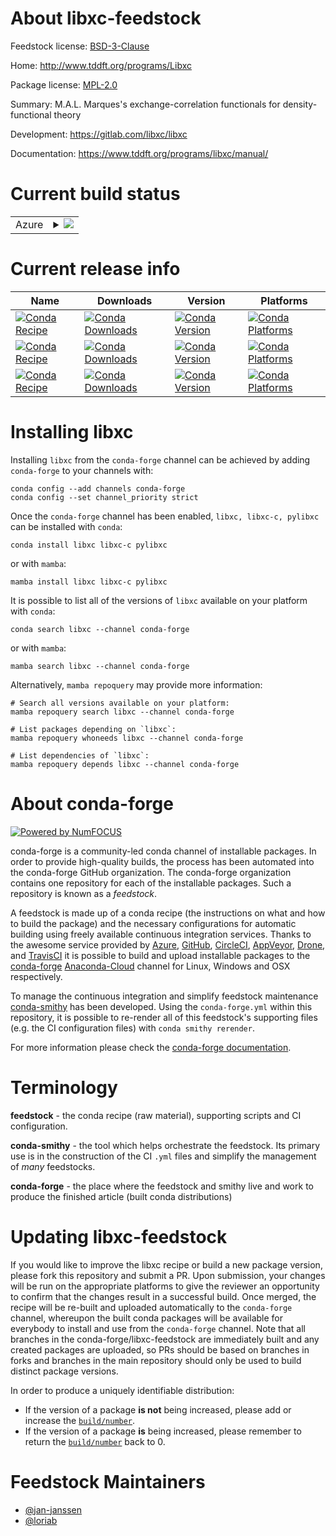 About libxc-feedstock
=====================

Feedstock license: [BSD-3-Clause](https://github.com/conda-forge/libxc-feedstock/blob/main/LICENSE.txt)

Home: http://www.tddft.org/programs/Libxc

Package license: [MPL-2.0](https://opensource.org/licenses/MPL-2.0)

Summary: M.A.L. Marques's exchange-correlation functionals for density-functional theory

Development: https://gitlab.com/libxc/libxc

Documentation: https://www.tddft.org/programs/libxc/manual/

Current build status
====================


<table>
    
  <tr>
    <td>Azure</td>
    <td>
      <details>
        <summary>
          <a href="https://dev.azure.com/conda-forge/feedstock-builds/_build/latest?definitionId=6303&branchName=main">
            <img src="https://dev.azure.com/conda-forge/feedstock-builds/_apis/build/status/libxc-feedstock?branchName=main">
          </a>
        </summary>
        <table>
          <thead><tr><th>Variant</th><th>Status</th></tr></thead>
          <tbody><tr>
              <td>linux_64_c_compiler_version10cuda_compiler_version11.2fortran_compiler_version10</td>
              <td>
                <a href="https://dev.azure.com/conda-forge/feedstock-builds/_build/latest?definitionId=6303&branchName=main">
                  <img src="https://dev.azure.com/conda-forge/feedstock-builds/_apis/build/status/libxc-feedstock?branchName=main&jobName=linux&configuration=linux%20linux_64_c_compiler_version10cuda_compiler_version11.2fortran_compiler_version10" alt="variant">
                </a>
              </td>
            </tr><tr>
              <td>linux_64_c_compiler_version12cuda_compiler_version12.0fortran_compiler_version12</td>
              <td>
                <a href="https://dev.azure.com/conda-forge/feedstock-builds/_build/latest?definitionId=6303&branchName=main">
                  <img src="https://dev.azure.com/conda-forge/feedstock-builds/_apis/build/status/libxc-feedstock?branchName=main&jobName=linux&configuration=linux%20linux_64_c_compiler_version12cuda_compiler_version12.0fortran_compiler_version12" alt="variant">
                </a>
              </td>
            </tr><tr>
              <td>linux_64_c_compiler_version12cuda_compiler_versionNonefortran_compiler_version12</td>
              <td>
                <a href="https://dev.azure.com/conda-forge/feedstock-builds/_build/latest?definitionId=6303&branchName=main">
                  <img src="https://dev.azure.com/conda-forge/feedstock-builds/_apis/build/status/libxc-feedstock?branchName=main&jobName=linux&configuration=linux%20linux_64_c_compiler_version12cuda_compiler_versionNonefortran_compiler_version12" alt="variant">
                </a>
              </td>
            </tr><tr>
              <td>linux_aarch64_c_compiler_version12cuda_compiler_versionNonefortran_compiler_version12</td>
              <td>
                <a href="https://dev.azure.com/conda-forge/feedstock-builds/_build/latest?definitionId=6303&branchName=main">
                  <img src="https://dev.azure.com/conda-forge/feedstock-builds/_apis/build/status/libxc-feedstock?branchName=main&jobName=linux&configuration=linux%20linux_aarch64_c_compiler_version12cuda_compiler_versionNonefortran_compiler_version12" alt="variant">
                </a>
              </td>
            </tr><tr>
              <td>linux_ppc64le_c_compiler_version12cuda_compiler_versionNonefortran_compiler_version12</td>
              <td>
                <a href="https://dev.azure.com/conda-forge/feedstock-builds/_build/latest?definitionId=6303&branchName=main">
                  <img src="https://dev.azure.com/conda-forge/feedstock-builds/_apis/build/status/libxc-feedstock?branchName=main&jobName=linux&configuration=linux%20linux_ppc64le_c_compiler_version12cuda_compiler_versionNonefortran_compiler_version12" alt="variant">
                </a>
              </td>
            </tr><tr>
              <td>osx_64</td>
              <td>
                <a href="https://dev.azure.com/conda-forge/feedstock-builds/_build/latest?definitionId=6303&branchName=main">
                  <img src="https://dev.azure.com/conda-forge/feedstock-builds/_apis/build/status/libxc-feedstock?branchName=main&jobName=osx&configuration=osx%20osx_64_" alt="variant">
                </a>
              </td>
            </tr><tr>
              <td>osx_arm64</td>
              <td>
                <a href="https://dev.azure.com/conda-forge/feedstock-builds/_build/latest?definitionId=6303&branchName=main">
                  <img src="https://dev.azure.com/conda-forge/feedstock-builds/_apis/build/status/libxc-feedstock?branchName=main&jobName=osx&configuration=osx%20osx_arm64_" alt="variant">
                </a>
              </td>
            </tr><tr>
              <td>win_64_cuda_compiler_versionNone</td>
              <td>
                <a href="https://dev.azure.com/conda-forge/feedstock-builds/_build/latest?definitionId=6303&branchName=main">
                  <img src="https://dev.azure.com/conda-forge/feedstock-builds/_apis/build/status/libxc-feedstock?branchName=main&jobName=win&configuration=win%20win_64_cuda_compiler_versionNone" alt="variant">
                </a>
              </td>
            </tr>
          </tbody>
        </table>
      </details>
    </td>
  </tr>
</table>

Current release info
====================

| Name | Downloads | Version | Platforms |
| --- | --- | --- | --- |
| [![Conda Recipe](https://img.shields.io/badge/recipe-libxc-green.svg)](https://anaconda.org/conda-forge/libxc) | [![Conda Downloads](https://img.shields.io/conda/dn/conda-forge/libxc.svg)](https://anaconda.org/conda-forge/libxc) | [![Conda Version](https://img.shields.io/conda/vn/conda-forge/libxc.svg)](https://anaconda.org/conda-forge/libxc) | [![Conda Platforms](https://img.shields.io/conda/pn/conda-forge/libxc.svg)](https://anaconda.org/conda-forge/libxc) |
| [![Conda Recipe](https://img.shields.io/badge/recipe-libxc--c-green.svg)](https://anaconda.org/conda-forge/libxc-c) | [![Conda Downloads](https://img.shields.io/conda/dn/conda-forge/libxc-c.svg)](https://anaconda.org/conda-forge/libxc-c) | [![Conda Version](https://img.shields.io/conda/vn/conda-forge/libxc-c.svg)](https://anaconda.org/conda-forge/libxc-c) | [![Conda Platforms](https://img.shields.io/conda/pn/conda-forge/libxc-c.svg)](https://anaconda.org/conda-forge/libxc-c) |
| [![Conda Recipe](https://img.shields.io/badge/recipe-pylibxc-green.svg)](https://anaconda.org/conda-forge/pylibxc) | [![Conda Downloads](https://img.shields.io/conda/dn/conda-forge/pylibxc.svg)](https://anaconda.org/conda-forge/pylibxc) | [![Conda Version](https://img.shields.io/conda/vn/conda-forge/pylibxc.svg)](https://anaconda.org/conda-forge/pylibxc) | [![Conda Platforms](https://img.shields.io/conda/pn/conda-forge/pylibxc.svg)](https://anaconda.org/conda-forge/pylibxc) |

Installing libxc
================

Installing `libxc` from the `conda-forge` channel can be achieved by adding `conda-forge` to your channels with:

```
conda config --add channels conda-forge
conda config --set channel_priority strict
```

Once the `conda-forge` channel has been enabled, `libxc, libxc-c, pylibxc` can be installed with `conda`:

```
conda install libxc libxc-c pylibxc
```

or with `mamba`:

```
mamba install libxc libxc-c pylibxc
```

It is possible to list all of the versions of `libxc` available on your platform with `conda`:

```
conda search libxc --channel conda-forge
```

or with `mamba`:

```
mamba search libxc --channel conda-forge
```

Alternatively, `mamba repoquery` may provide more information:

```
# Search all versions available on your platform:
mamba repoquery search libxc --channel conda-forge

# List packages depending on `libxc`:
mamba repoquery whoneeds libxc --channel conda-forge

# List dependencies of `libxc`:
mamba repoquery depends libxc --channel conda-forge
```


About conda-forge
=================

[![Powered by
NumFOCUS](https://img.shields.io/badge/powered%20by-NumFOCUS-orange.svg?style=flat&colorA=E1523D&colorB=007D8A)](https://numfocus.org)

conda-forge is a community-led conda channel of installable packages.
In order to provide high-quality builds, the process has been automated into the
conda-forge GitHub organization. The conda-forge organization contains one repository
for each of the installable packages. Such a repository is known as a *feedstock*.

A feedstock is made up of a conda recipe (the instructions on what and how to build
the package) and the necessary configurations for automatic building using freely
available continuous integration services. Thanks to the awesome service provided by
[Azure](https://azure.microsoft.com/en-us/services/devops/), [GitHub](https://github.com/),
[CircleCI](https://circleci.com/), [AppVeyor](https://www.appveyor.com/),
[Drone](https://cloud.drone.io/welcome), and [TravisCI](https://travis-ci.com/)
it is possible to build and upload installable packages to the
[conda-forge](https://anaconda.org/conda-forge) [Anaconda-Cloud](https://anaconda.org/)
channel for Linux, Windows and OSX respectively.

To manage the continuous integration and simplify feedstock maintenance
[conda-smithy](https://github.com/conda-forge/conda-smithy) has been developed.
Using the ``conda-forge.yml`` within this repository, it is possible to re-render all of
this feedstock's supporting files (e.g. the CI configuration files) with ``conda smithy rerender``.

For more information please check the [conda-forge documentation](https://conda-forge.org/docs/).

Terminology
===========

**feedstock** - the conda recipe (raw material), supporting scripts and CI configuration.

**conda-smithy** - the tool which helps orchestrate the feedstock.
                   Its primary use is in the construction of the CI ``.yml`` files
                   and simplify the management of *many* feedstocks.

**conda-forge** - the place where the feedstock and smithy live and work to
                  produce the finished article (built conda distributions)


Updating libxc-feedstock
========================

If you would like to improve the libxc recipe or build a new
package version, please fork this repository and submit a PR. Upon submission,
your changes will be run on the appropriate platforms to give the reviewer an
opportunity to confirm that the changes result in a successful build. Once
merged, the recipe will be re-built and uploaded automatically to the
`conda-forge` channel, whereupon the built conda packages will be available for
everybody to install and use from the `conda-forge` channel.
Note that all branches in the conda-forge/libxc-feedstock are
immediately built and any created packages are uploaded, so PRs should be based
on branches in forks and branches in the main repository should only be used to
build distinct package versions.

In order to produce a uniquely identifiable distribution:
 * If the version of a package **is not** being increased, please add or increase
   the [``build/number``](https://docs.conda.io/projects/conda-build/en/latest/resources/define-metadata.html#build-number-and-string).
 * If the version of a package **is** being increased, please remember to return
   the [``build/number``](https://docs.conda.io/projects/conda-build/en/latest/resources/define-metadata.html#build-number-and-string)
   back to 0.

Feedstock Maintainers
=====================

* [@jan-janssen](https://github.com/jan-janssen/)
* [@loriab](https://github.com/loriab/)

